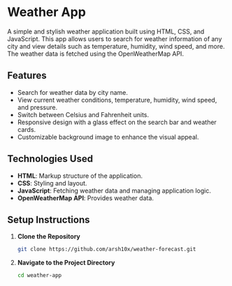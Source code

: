 # Weather App

A simple and stylish weather application built using HTML, CSS, and JavaScript. This app allows users to search for weather information of any city and view details such as temperature, humidity, wind speed, and more. The weather data is fetched using the OpenWeatherMap API.

## Features

- Search for weather data by city name.
- View current weather conditions, temperature, humidity, wind speed, and pressure.
- Switch between Celsius and Fahrenheit units.
- Responsive design with a glass effect on the search bar and weather cards.
- Customizable background image to enhance the visual appeal.

## Technologies Used

- **HTML**: Markup structure of the application.
- **CSS**: Styling and layout.
- **JavaScript**: Fetching weather data and managing application logic.
- **OpenWeatherMap API**: Provides weather data.

## Setup Instructions

1. **Clone the Repository**

   ```bash
   git clone https://github.com/arsh10x/weather-forecast.git

2. **Navigate to the Project Directory**

   ```bash
   cd weather-app

